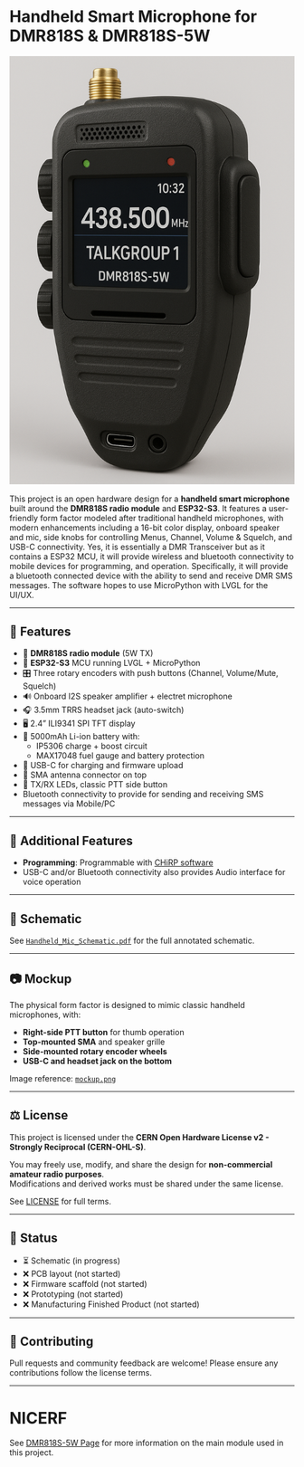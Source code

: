 # Handheld Smart Microphone for DMR818S & DMR818S-5W

![Mockup of handheld microphone](mockup.png)

This project is an open hardware design for a **handheld smart microphone** built around the **DMR818S radio module** and **ESP32-S3**. It features a user-friendly form factor modeled after traditional handheld microphones, with modern enhancements including a 16-bit color display, onboard speaker and mic, side knobs for controlling Menus, Channel, Volume & Squelch, and USB-C connectivity.  Yes, it is essentially a DMR Transceiver but as it contains a ESP32 MCU, it will provide wireless and bluetooth connectivity to mobile devices for programming, and operation.  Specifically, it will provide a bluetooth connected device with the ability to send and receive DMR SMS messages.  The software hopes to use MicroPython with LVGL for the UI/UX.

---

## 🔧 Features

- 📡 **DMR818S radio module** (5W TX)
- 🧠 **ESP32-S3** MCU running LVGL + MicroPython
- 🎛️ Three rotary encoders with push buttons (Channel, Volume/Mute, Squelch)
- 🔊 Onboard I2S speaker amplifier + electret microphone
- 🎧 3.5mm TRRS headset jack (auto-switch)
- 🖥️ 2.4” ILI9341 SPI TFT display
- 🔋 5000mAh Li-ion battery with:
  - IP5306 charge + boost circuit
  - MAX17048 fuel gauge and battery protection
- 🔌 USB-C for charging and firmware upload
- 📶 SMA antenna connector on top
- 🚨 TX/RX LEDs, classic PTT side button
- Bluetooth connectivity to provide for sending and receiving SMS messages via Mobile/PC

---

## 🔧 Additional Features

- **Programming**: Programmable with [CHiRP software](https://chirpmyradio.com/projects/chirp/wiki/Home)
- USB-C and/or Bluetooth connectivity also provides Audio interface for voice operation

---

## 📄 Schematic

See [`Handheld_Mic_Schematic.pdf`](Handheld_Mic_Schematic.pdf) for the full annotated schematic.

---

## 📷 Mockup

The physical form factor is designed to mimic classic handheld microphones, with:
- **Right-side PTT button** for thumb operation
- **Top-mounted SMA** and speaker grille
- **Side-mounted rotary encoder wheels**
- **USB-C and headset jack on the bottom**

Image reference: [`mockup.png`](mockup.png)

---

## ⚖️ License

This project is licensed under the **CERN Open Hardware License v2 - Strongly Reciprocal (CERN-OHL-S)**.

You may freely use, modify, and share the design for **non-commercial amateur radio purposes**.  
Modifications and derived works must be shared under the same license.

See [LICENSE](https://ohwr.org/cern_ohl_s_v2.txt) for full terms.

---

## 🚀 Status

- ⏳ Schematic (in progress)
- ❌ PCB layout (not started)
- ❌ Firmware scaffold (not started)
- ❌ Prototyping (not started)
- ❌ Manufacturing Finished Product (not started)

---

## 🤝 Contributing

Pull requests and community feedback are welcome! Please ensure any contributions follow the license terms.

---

# NICERF

See [DMR818S-5W Page](https://www.nicerf.com/walkie-talkie-module/dmr818S-5w.html) for more information on the main module used in this project.
